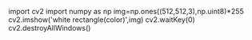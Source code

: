 import cv2
import numpy as np
img=np.ones((512,512,3),np.uint8)*255
cv2.imshow('white rectangle(color)',img)
cv2.waitKey(0)
cv2.destroyAllWindows()
